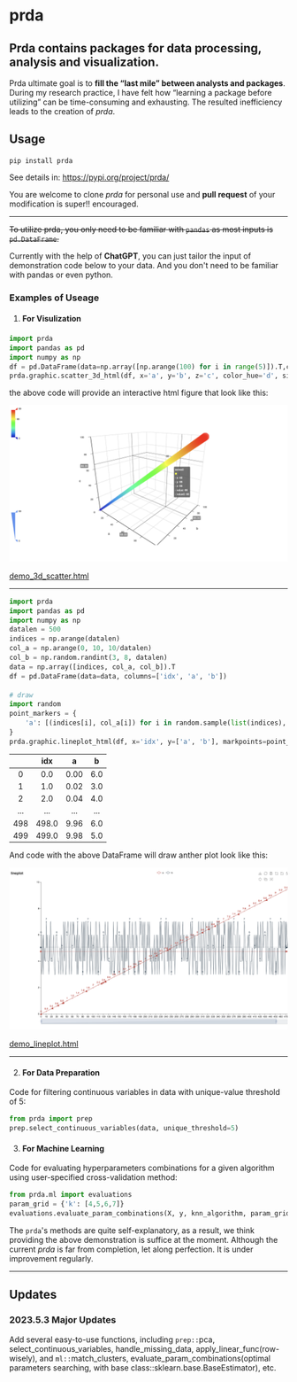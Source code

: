 # prda

## Prda contains packages for data processing, analysis and visualization.

Prda ultimate goal is to **fill the “last mile” between analysts and packages**. During my research practice, I have felt how “learning a package before utilizing” can be time-consuming and exhausting. The resulted inefficiency leads to the creation of *prda*.

## Usage
```
pip install prda
```

See details in: https://pypi.org/project/prda/

You are welcome to clone *prda* for personal use and **pull request** of your modification is super!! encouraged.

----


~~To utilize prda, you only need to be familiar with `pandas` as most inputs is `pd.DataFrame`.~~

Currently with the help of **ChatGPT**, you can just tailor the input of demonstration code below to your data. And you don't need to be familiar with pandas or even python.



### Examples of Useage

1. #### For Visulization
```python
import prda
import pandas as pd
import numpy as np
df = pd.DataFrame(data=np.array([np.arange(100) for i in range(5)]).T,columns=['a', 'b', 'c', 'd', 'e'])
prda.graphic.scatter_3d_html(df, x='a', y='b', z='c', color_hue='d', size_hue='e', title='demo_3d_scatter', filepath='demo_3d_scatter.html')
```

the above code will provide an interactive html figure that look like this:



<!-- <iframe src="demo/demo_lineplot.html" width="500" height="300"></iframe> -->

![Image.png](/demo/demo_3d_scatter_screenshot.png)

[demo_3d_scatter.html](/demo/demo_3d_scatter.html)

----

```python
import prda
import pandas as pd
import numpy as np
datalen = 500
indices = np.arange(datalen)
col_a = np.arange(0, 10, 10/datalen)
col_b = np.random.randint(3, 8, datalen)
data = np.array([indices, col_a, col_b]).T
df = pd.DataFrame(data=data, columns=['idx', 'a', 'b'])

# draw
import random
point_markers = {
    'a': [(indices[i], col_a[i]) for i in random.sample(list(indices), 20)]
}
prda.graphic.lineplot_html(df, x='idx', y=['a', 'b'], markpoints=point_markers, filepath='demo_lineplot.html')
```
|     |  idx  |   a  |   b  |
|:---:|:-----:|:----:|:----:|
|  0  |  0.0  | 0.00 |  6.0 |
|  1  |  1.0  | 0.02 | 3.0 |
|  2  |  2.0  | 0.04 | 4.0 |
| ... |  ...  |  ... |  ... |
| 498 | 498.0 | 9.96 | 6.0 |
| 499 | 499.0 | 9.98 | 5.0 |

And code with the above DataFrame will draw anther plot look like this:

<!-- <iframe src="demo/demo_lineplot.html" width="500" height="300"></iframe> -->

![lineplot_screenshot.png](demo/demo_lineplot_screenshot.png)

[demo_lineplot.html](/demo/demo_lineplot.html)

---
2. #### For Data Preparation
Code for filtering continuous variables in data with unique-value threshold of 5:
```python
from prda import prep
prep.select_continuous_variables(data, unique_threshold=5)
```

3. #### For Machine Learning
Code for evaluating hyperparameters combinations for a given algorithm using user-specified cross-validation method:
```python
from prda.ml import evaluations
param_grid = {'k': [4,5,6,7]}
evaluations.evaluate_param_combinations(X, y, knn_algorithm, param_grid=param_grid, cv=10, visualize_results=True)
```


The `prda`'s methods are quite self-explanatory, as a result, we think providing the above demonstration is suffice at the moment. Although the current *prda* is far from completion, let along perfection. It is under improvement regularly.

----
## Updates
### 2023.5.3 Major Updates
Add several easy-to-use functions, including `prep::`pca, select_continuous_variables, handle_missing_data, apply_linear_func(row-wisely), and `ml::`match_clusters, evaluate_param_combinations(optimal parameters searching, with base class::sklearn.base.BaseEstimator), etc.